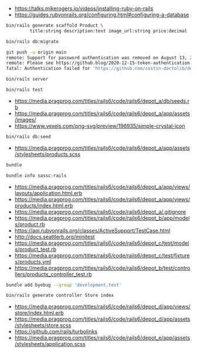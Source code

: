 - https://talks.mikerogers.io/videos/installing-ruby-on-rails
- https://guides.rubyonrails.org/configuring.html#configuring-a-database

```bash
bin/rails generate scaffold Product \
         title:string description:text image_url:string price:decimal
```

```bash
bin/rails db:migrate
```

```bash
git push -u origin main
remote: Support for password authentication was removed on August 13, 2021. Please use a personal access token instead.
remote: Please see https://github.blog/2020-12-15-token-authentication-requirements-for-git-operations/ for more information.
fatal: Authentication failed for 'https://github.com/costin-doctolib/depot.git/'
```

```bash
bin/rails server
```

```bash
bin/rails test
```

- https://media.pragprog.com/titles/rails6/code/rails6/depot_a/db/seeds.rb
- https://media.pragprog.com/titles/rails6/code/rails6/depot_a/app/assets/images/
- https://www.vexels.com/png-svg/preview/196935/simple-crystal-icon

```bash
bin/rails db:seed
```

- https://media.pragprog.com/titles/rails6/code/rails6/depot_a/app/assets/stylesheets/products.scss

```bash
bundle
```

```bash
bundle info sassc-rails
```

- https://media.pragprog.com/titles/rails6/code/rails6/depot_a/app/views/layouts/application.html.erb
- https://media.pragprog.com/titles/rails6/code/rails6/depot_a/app/views/products/index.html.erb
- https://media.pragprog.com/titles/rails6/code/rails6/depot_a/.gitignore
- https://media.pragprog.com/titles/rails6/code/rails6/depot_b/app/models/product.rb
- https://api.rubyonrails.org/classes/ActiveSupport/TestCase.html
- http://docs.seattlerb.org/minitest
- https://media.pragprog.com/titles/rails6/code/rails6/depot_c/test/models/product_test.rb
- https://media.pragprog.com/titles/rails6/code/rails6/depot_c/test/fixtures/products.yml
- https://media.pragprog.com/titles/rails6/code/rails6/depot_b/test/controllers/products_controller_test.rb

```bash
bundle add byebug --group 'development,test'
```

```bash
bin/rails generate controller Store index
```

- https://media.pragprog.com/titles/rails6/code/rails6/depot_d/app/views/store/index.html.erb
- https://media.pragprog.com/titles/rails6/code/rails6/depot_d/app/assets/stylesheets/store.scss
- https://github.com/rails/turbolinks
- https://media.pragprog.com/titles/rails6/code/rails6/depot_e/app/assets/stylesheets/application.scss
